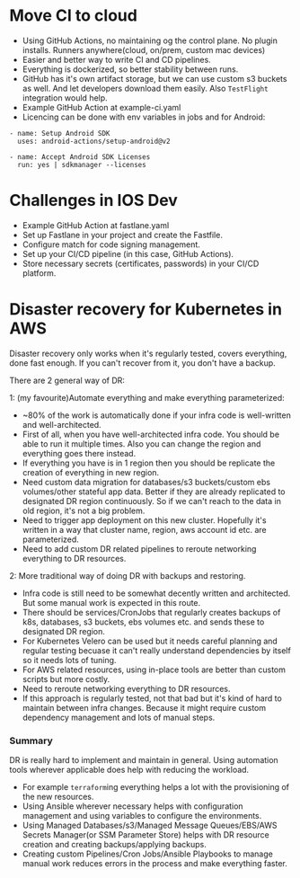 # Move CI to cloud

- Using GitHub Actions, no maintaining og the control plane. No plugin installs. Runners anywhere(cloud, on/prem, custom mac devices)
- Easier and better way to write CI and CD pipelines.
- Everything is dockerized, so better stability between runs.
- GitHub has it's own artifact storage, but we can use custom s3 buckets as well. And let developers download them easily. Also `TestFlight` integration would help.
- Example GitHub Action at example-ci.yaml
- Licencing can be done with env variables in jobs and for Android: 
```
- name: Setup Android SDK
  uses: android-actions/setup-android@v2

- name: Accept Android SDK Licenses
  run: yes | sdkmanager --licenses
```

# Challenges in IOS Dev
- Example GitHub Action at fastlane.yaml
- Set up Fastlane in your project and create the Fastfile.
- Configure match for code signing management.
- Set up your CI/CD pipeline (in this case, GitHub Actions).
- Store necessary secrets (certificates, passwords) in your CI/CD platform.

# Disaster recovery for Kubernetes in AWS

Disaster recovery only works when it's regularly tested, covers everything, done fast enough. If you can't recover from it, you don't have a backup.

There are 2 general way of DR:

1: (my favourite)Automate everything and make everything parameterized:

- ~80% of the work is automatically done if your infra code is well-written and well-architected.
- First of all, when you have well-architected infra code. You should be able to run it multiple times. 
Also you can change the region and everything goes there instead.
- If everything you have is in 1 region then you should be replicate the creation of everything in new region.
- Need custom data migration for databases/s3 buckets/custom ebs volumes/other stateful app data.
Better if they are already replicated to designated DR region continuously. So if we can't reach to the data in old region, it's not a big problem.
- Need to trigger app deployment on this new cluster. Hopefully it's written in a way that cluster name, region, aws account id etc. are parameterized.
- Need to add custom DR related pipelines to reroute networking everything to DR resources.

2: More traditional way of doing DR with backups and restoring.

- Infra code is still need to be somewhat decently written and architected. But some manual work is expected in this route.
- There should be services/CronJobs that regularly creates backups of k8s, databases, s3 buckets, ebs volumes etc. and sends these to designated DR region.
- For Kubernetes Velero can be used but it needs careful planning and regular testing becuase it can't really understand dependencies by itself so it needs lots of tuning.
- For AWS related resources, using in-place tools are better than custom scripts but more costly.
- Need to reroute networking everything to DR resources.
- If this approach is regularly tested, not that bad but it's kind of hard to maintain between infra changes.
Because it might require custom dependency management and lots of manual steps.

### Summary

DR is really hard to implement and maintain in general. Using automation tools wherever applicable does help with reducing the workload.
- For example `terraform`ing everything helps a lot with the provisioning of the new resources.
- Using Ansible wherever necessary helps with configuration management and using variables to configure the environments.
- Using Managed Databases/s3/Managed Message Queues/EBS/AWS Secrets Manager(or SSM Parameter Store) helps with DR resource creation and creating backups/applying backups.
- Creating custom Pipelines/Cron Jobs/Ansible Playbooks to manage manual work reduces errors in the process and make everything faster.